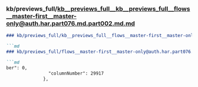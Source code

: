 ### kb/previews_full/kb__previews_full__kb__previews_full__flows__master-first__master-only@auth.har.part076.md.part002.md.md

```md
### kb/previews_full/kb__previews_full__flows__master-first__master-only@auth.har.part076.md.part002.md

```md
### kb/previews_full/flows__master-first__master-only@auth.har.part076.md (part 002)

```md
ber": 0,
                "columnNumber": 29917
              },

```

```

```

```
